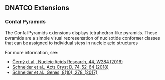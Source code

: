 ## DNATCO Extensions

### Confal Pyramids

The Confal Pyramids extensions displays tetrahedron-like pyramids. These pyramids are a simple visual representation of nucleotide conformer classes that can be assigned to individual steps in nucleic acid structures.

For more information, see:
* [Černý et al., Nucleic Acids Research, 44, W284 (2016)](http://dx.doi.org/10.1093/nar/gkw381)
* [Schneider et al., Acta Cryst D, 74, 52-64 (2018)](http://dx.doi.org/10.1107/S2059798318000050)
* [Schneider et al., Genes, 8(10), 278, (2017)](http://dx.doi.org/10.3390/genes8100278)
